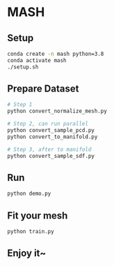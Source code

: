 # MASH

## Setup

```bash
conda create -n mash python=3.8
conda activate mash
./setup.sh
```

## Prepare Dataset

```bash
# Step 1
python convert_normalize_mesh.py

# Step 2, can run parallel
python convert_sample_pcd.py
python convert_to_manifold.py

# Step 3, after to manifold
python convert_sample_sdf.py
```

## Run

```bash
python demo.py
```

## Fit your mesh

```bash
python train.py
```

## Enjoy it~
